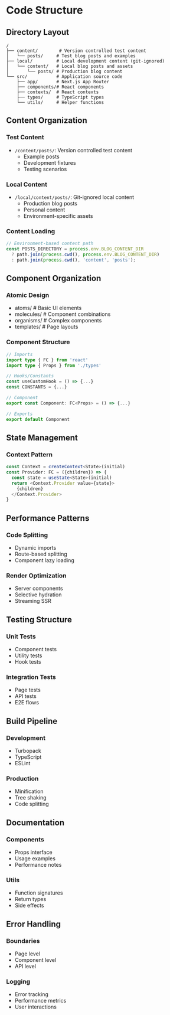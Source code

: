 # Code Structure

## Directory Layout
```
/
├── content/        # Version controlled test content
│   └── posts/     # Test blog posts and examples
├── local/         # Local development content (git-ignored)
│   └── content/   # Local blog posts and assets
│       └── posts/ # Production blog content
└── src/           # Application source code
    ├── app/       # Next.js App Router
    ├── components/# React components
    ├── contexts/  # React contexts
    ├── types/     # TypeScript types
    └── utils/     # Helper functions
```

## Content Organization
### Test Content
- `/content/posts/`: Version controlled test content
  - Example posts
  - Development fixtures
  - Testing scenarios

### Local Content
- `/local/content/posts/`: Git-ignored local content
  - Production blog posts
  - Personal content
  - Environment-specific assets

### Content Loading
```typescript
// Environment-based content path
const POSTS_DIRECTORY = process.env.BLOG_CONTENT_DIR 
  ? path.join(process.cwd(), process.env.BLOG_CONTENT_DIR)
  : path.join(process.cwd(), 'content', 'posts');
```

## Component Organization
### Atomic Design
- atoms/       # Basic UI elements
- molecules/   # Component combinations
- organisms/   # Complex components
- templates/   # Page layouts

### Component Structure
```typescript
// Imports
import type { FC } from 'react'
import type { Props } from './types'

// Hooks/Constants
const useCustomHook = () => {...}
const CONSTANTS = {...}

// Component
export const Component: FC<Props> = () => {...}

// Exports
export default Component
```

## State Management
### Context Pattern
```typescript
const Context = createContext<State>(initial)
const Provider: FC = ({children}) => {
  const state = useState<State>(initial)
  return <Context.Provider value={state}>
    {children}
  </Context.Provider>
}
```

## Performance Patterns
### Code Splitting
- Dynamic imports
- Route-based splitting
- Component lazy loading

### Render Optimization
- Server components
- Selective hydration
- Streaming SSR

## Testing Structure
### Unit Tests
- Component tests
- Utility tests
- Hook tests

### Integration Tests
- Page tests
- API tests
- E2E flows

## Build Pipeline
### Development
- Turbopack
- TypeScript
- ESLint

### Production
- Minification
- Tree shaking
- Code splitting

## Documentation
### Components
- Props interface
- Usage examples
- Performance notes

### Utils
- Function signatures
- Return types
- Side effects

## Error Handling
### Boundaries
- Page level
- Component level
- API level

### Logging
- Error tracking
- Performance metrics
- User interactions
